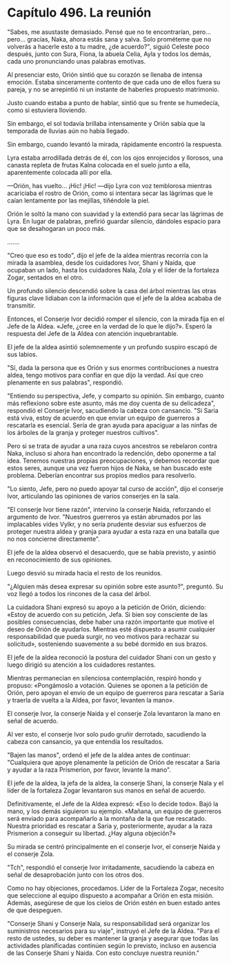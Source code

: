 
# Capítulo 496. La reunión


"Sabes, me asustaste demasiado. Pensé que no te encontrarían, pero... pero... gracias, Naka, ahora estás sana y salva. Solo prométeme que no volverás a hacerle esto a tu madre, ¿de acuerdo?", siguió Celeste poco después, junto con Sura, Fiona, la abuela Celia, Ayla y todos los demás, cada uno pronunciando unas palabras emotivas.

Al presenciar esto, Orión sintió que su corazón se llenaba de intensa emoción. Estaba sinceramente contento de que cada uno de ellos fuera su pareja, y no se arrepintió ni un instante de haberles propuesto matrimonio.

Justo cuando estaba a punto de hablar, sintió que su frente se humedecía, como si estuviera lloviendo.

Sin embargo, el sol todavía brillaba intensamente y Orión sabía que la temporada de lluvias aún no había llegado.

Sin embargo, cuando levantó la mirada, rápidamente encontró la respuesta.

Lyra estaba arrodillada detrás de él, con los ojos enrojecidos y llorosos, una canasta repleta de frutas Kalna colocada en el suelo junto a ella, aparentemente colocada allí por ella.

—Orión, has vuelto... ¡Hic! ¡Hic! —dijo Lyra con voz temblorosa mientras acariciaba el rostro de Orión, como si intentara secar las lágrimas que le caían lentamente por las mejillas, tiñéndole la piel.

Orión le soltó la mano con suavidad y la extendió para secar las lágrimas de Lyra. En lugar de palabras, prefirió guardar silencio, dándoles espacio para que se desahogaran un poco más.

…....

"Creo que eso es todo", dijo el jefe de la aldea mientras recorría con la mirada la asamblea, desde los cuidadores Ivor, Shani y Naida, que ocupaban un lado, hasta los cuidadores Nala, Zola y el líder de la fortaleza Zogar, sentados en el otro.

Un profundo silencio descendió sobre la casa del árbol mientras las otras figuras clave lidiaban con la información que el jefe de la aldea acababa de transmitir.

Entonces, el Conserje Ivor decidió romper el silencio, con la mirada fija en el Jefe de la Aldea. «Jefe, ¿cree en la verdad de lo que le dijo?». Esperó la respuesta del Jefe de la Aldea con atención inquebrantable.

El jefe de la aldea asintió solemnemente y un profundo suspiro escapó de sus labios.

"Sí, dada la persona que es Orión y sus enormes contribuciones a nuestra aldea, tengo motivos para confiar en que dijo la verdad. Así que creo plenamente en sus palabras", respondió.

"Entiendo su perspectiva, Jefe, y comparto su opinión. Sin embargo, cuanto más reflexiono sobre este asunto, más me doy cuenta de su delicadeza", respondió el Conserje Ivor, sacudiendo la cabeza con cansancio. "Si Saria está viva, estoy de acuerdo en que enviar un equipo de guerreros a rescatarla es esencial. Sería de gran ayuda para apaciguar a las ninfas de los árboles de la granja y proteger nuestros cultivos".

Pero si se trata de ayudar a una raza cuyos ancestros se rebelaron contra Naka, incluso si ahora han encontrado la redención, debo oponerme a tal idea. Tenemos nuestras propias preocupaciones, y debemos recordar que estos seres, aunque una vez fueron hijos de Naka, se han buscado este problema. Deberían encontrar sus propios medios para resolverlo.

"Lo siento, Jefe, pero no puedo apoyar tal curso de acción", dijo el conserje Ivor, articulando las opiniones de varios conserjes en la sala.

"El conserje Ivor tiene razón", intervino la conserje Naida, reforzando el argumento de Ivor. "Nuestros guerreros ya están abrumados por las implacables vides Vylkr, y no sería prudente desviar sus esfuerzos de proteger nuestra aldea y granja para ayudar a esta raza en una batalla que no nos concierne directamente".

El jefe de la aldea observó el desacuerdo, que se había previsto, y asintió en reconocimiento de sus opiniones.

Luego desvió su mirada hacia el resto de los reunidos.

"¿Alguien más desea expresar su opinión sobre este asunto?", preguntó. Su voz llegó a todos los rincones de la casa del árbol.

La cuidadora Shani expresó su apoyo a la petición de Orión, diciendo: «Estoy de acuerdo con su petición, Jefa. Si bien soy consciente de las posibles consecuencias, debe haber una razón importante que motive el deseo de Orión de ayudarlos. Mientras esté dispuesto a asumir cualquier responsabilidad que pueda surgir, no veo motivos para rechazar su solicitud», sosteniendo suavemente a su bebé dormido en sus brazos.

El jefe de la aldea reconoció la postura del cuidador Shani con un gesto y luego dirigió su atención a los cuidadores restantes.

Mientras permanecían en silenciosa contemplación, respiró hondo y propuso: «Pongámoslo a votación. Quienes se oponen a la petición de Orión, pero apoyan el envío de un equipo de guerreros para rescatar a Saria y traerla de vuelta a la Aldea, por favor, levanten la mano».

El conserje Ivor, la conserje Naida y el conserje Zola levantaron la mano en señal de acuerdo.

Al ver esto, el conserje Ivor solo pudo gruñir derrotado, sacudiendo la cabeza con cansancio, ya que entendía los resultados.

"Bajen las manos", ordenó el jefe de la aldea antes de continuar: "Cualquiera que apoye plenamente la petición de Orión de rescatar a Saria y ayudar a la raza Prismerion, por favor, levante la mano".

El jefe de la aldea, la jefa de la aldea, la conserje Shani, la conserje Nala y el líder de la fortaleza Zogar levantaron sus manos en señal de acuerdo.

Definitivamente, el Jefe de la Aldea expresó: «Eso lo decide todo». Bajó la mano, y los demás siguieron su ejemplo. «Mañana, un equipo de guerreros será enviado para acompañarlo a la montaña de la que fue rescatado. Nuestra prioridad es rescatar a Saria y, posteriormente, ayudar a la raza Prismerion a conseguir su libertad. ¿Hay alguna objeción?»

Su mirada se centró principalmente en el conserje Ivor, el conserje Naida y el conserje Zola.

"Tch", respondió el conserje Ivor irritadamente, sacudiendo la cabeza en señal de desaprobación junto con los otros dos.

Como no hay objeciones, procedamos. Líder de la Fortaleza Zogar, necesito que seleccione al equipo dispuesto a acompañar a Orión en esta misión. Además, asegúrese de que los cielos de Orión estén en buen estado antes de que despeguen.

"Conserje Shani y Conserje Nala, su responsabilidad será organizar los suministros necesarios para su viaje", instruyó el Jefe de la Aldea. "Para el resto de ustedes, su deber es mantener la granja y asegurar que todas las actividades planificadas continúen según lo previsto, incluso en ausencia de las Conserje Shani y Naida. Con esto concluye nuestra reunión."